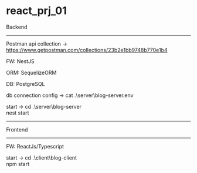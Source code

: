 # react_prj_01

Backend
_____


Postman api collection -> https://www.getpostman.com/collections/23b2e1bb9748b770e1b4

FW: NestJS

ORM: SequelizeORM

DB: PostgreSQL

db connection config -> cat .\server\blog-server\.env

start -> cd .\server\blog-server\
nest start
_____

Frontend
_____

FW: ReactJs/Typescript

start -> cd .\client\blog-client\
npm start
